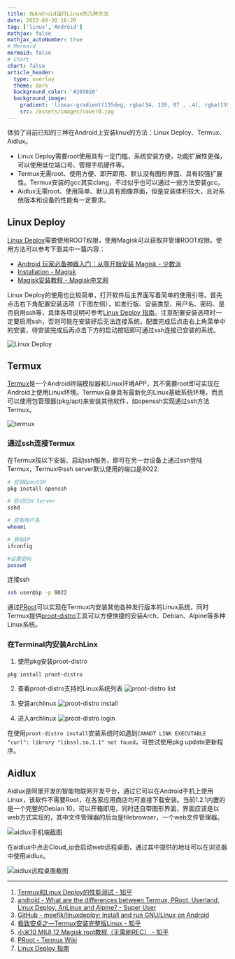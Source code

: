 ```yaml
---
title: 在Android运行Linux的几种方法
date: 2022-09-30 16:20
tag: ['linux','Android']
mathjax: false
mathjax_autoNumber: true
# Mermaid
mermaid: false
# Chart
chart: false
article_header:
  type: overlay
  theme: dark
  background_color: '#203028'
  background_image:
    gradient: 'linear-gradient(135deg, rgba(34, 139, 87 , .4), rgba(139, 34, 139, .4))'
    src: /assets/images/cover0.jpg
---
```


体验了目前已知的三种在Android上安装linux的方法：Linux Deploy、Termux、Aidlux。
<!--more-->
- Linux Deploy需要root使用具有一定门槛，系统安装方便，功能扩展性更强，可以使用低位端口号、管理手机硬件等。
- Termux无需root、使用方便、即开即用、默认没有图形界面、具有较强扩展性。Termux安装的gcc其实clang，不过似乎也可以通过一些方法安装gcc。
- Aidlux无需root、使用简单、默认具有图像界面，但是安装体积较大，且对系统版本和设备的性能有一定要求。

## Linux Deploy

[Linux Deploy](https://github.com/meefik/linuxdeploy/releases)需要使用ROOT权限，使用Magisk可以获取并管理ROOT权限。使用方法可以参考下面其中一篇内容：
- [Android 玩家必备神器入门：从零开始安装 Magisk - 少数派](https://sspai.com/post/67932)
- [Installation - Magisk](https://topjohnwu.github.io/Magisk/install.html)
- [Magisk安装教程 - Magisk中文网](https://magiskcn.com/)

Linux Deploy的使用也比较简单，打开软件后主界面写着简单的使用引导。首先点击右下角配置安装选项（下图左侧），如发行版、安装类型、用户名、密码、是否启用ssh等，具体各项说明可参考[Linux Deploy 指南](https://zixijian.github.io/2020/09/01/007.html)。注意配置安装选项时一定要启用ssh，否则可能在安装好后无法连接系统。配置完成后点击右上角菜单中的安装，待安装完成后再点击下方的启动按钮即可通过ssh连接已安装的系统。

![Linux Deploy](/pic/linux_on_android/ld010.jpg)

## Termux

[Termux](https://github.com/termux/termux-app/releases)是一个Android终端模拟器和Linux环境APP，其不需要root即可实现在Android上使用Linux环境。Termux自身具有最新化的Linux基础系统环境，而且可以使用包管理器(pkg/apt)来安装其他软件，如openssh实现通过ssh方法Termux。

![termux](/pic/linux_on_android/termux01.jpg)

### 通过ssh连接Termux

在Termux按以下安装、启动ssh服务，即可在另一台设备上通过ssh登陆Termux，Termux中ssh server默认使用的端口是8022.

```sh
# 安装OpenSSH
pkg install openssh

# 启动SSH Server
sshd

# 获取用户名
whoami

# 获取IP
ifconfig

#设置密码
passwd 
```

连接ssh

```sh
ssh user@ip -p 8022
```

通过[PRoot](https://wiki.termux.com/wiki/PRoot)可以实现在Termux内安装其他各种发行版本的Linux系统，同时Termux提供[proot-distro](https://github.com/termux/proot-distro)工具可以方便快捷的安装Arch、Debian、Alpine等多种Linux系统。

### 在Terminal内安装ArchLinx

1. 使用pkg安装proot-distro

```sh
pkg install proot-distro
```

2. 查看proot-distro支持的Linux系统列表
![proot-distro list](/pic/linux_on_android/termux-proot3.png)

3. 安装archlinux
![proot-distro install](/pic/linux_on_android/termux-proot2.png)

4. 进入archlinux
![proot-distro login](/pic/linux_on_android/termux-proot4.png)


在使用`proot-distro install`安装系统时如遇到`CANNOT LINK EXECUTABLE "curl": library "libssl.so.1.1" not found`，可尝试使用pkg update更新程序。

## Aidlux

Aidlux是阿里开发的智能物联网开发平台，通过它可以在Android手机上使用Linux，该软件不需要Root，在各家应用商店均可直接下载安装。当前1.2.1内置的是一个完整的Debian 10，可以开箱即用，同时还自带图形界面，界面应该是以web方式实现的，其中文件管理器的后台是filebrowser，一个web文件管理器。

![aidlux手机端截图](/pic/linux_on_android/aidlux00.jpg)

在aidlux中点击Cloud_ip会启动web远程桌面，通过其中提供的地址可以在浏览器中使用aidlux。

![aidlux远程桌面截图](/pic/linux_on_android/aidlux03.png)

---

1. [Termux和Linux Deploy的性能测试 - 知乎](https://zhuanlan.zhihu.com/p/162121013)
2. [android - What are the differences between Termux, PRoot, Userland, Linux Deploy, AnLinux and Alpine? - Super User](https://superuser.com/questions/1546024/what-are-the-differences-between-termux-proot-userland-linux-deploy-anlinux)
3. [GitHub - meefik/linuxdeploy: Install and run GNU/Linux on Android](https://github.com/meefik/linuxdeploy)
4. [极致安卓之—Termux安装完整版Linux - 知乎](https://zhuanlan.zhihu.com/p/95865982)
6. [小米10 MIUI 12 Magisk root教程（无需刷REC） - 知乎](https://zhuanlan.zhihu.com/p/338754547)
7. [PRoot - Termux Wiki](https://wiki.termux.com/wiki/PRoot)
8. [Linux Deploy 指南](https://zixijian.github.io/2020/09/01/007.html)
